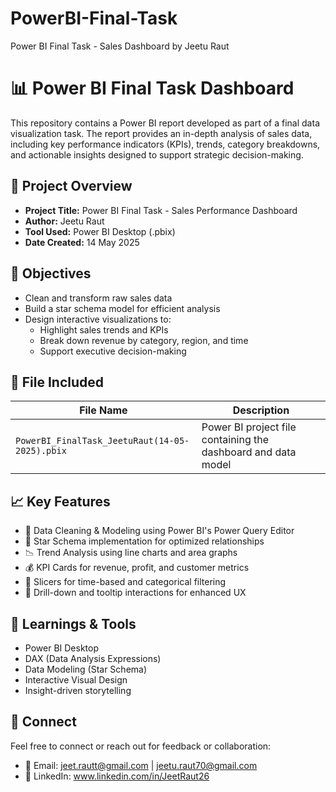 # PowerBI-Final-Task
Power BI Final Task - Sales Dashboard by Jeetu Raut

# 📊 Power BI Final Task Dashboard 

This repository contains a Power BI report developed as part of a final data visualization task. The report provides an in-depth analysis of sales data, including key performance indicators (KPIs), trends, category breakdowns, and actionable insights designed to support strategic decision-making.

## 🧠 Project Overview

- **Project Title:** Power BI Final Task - Sales Performance Dashboard                                                                     
- **Author:** Jeetu Raut
- **Tool Used:** Power BI Desktop (.pbix)
- **Date Created:** 14 May 2025

## 📌 Objectives  

- Clean and transform raw sales data
- Build a star schema model for efficient analysis
- Design interactive visualizations to:
  - Highlight sales trends and KPIs
  - Break down revenue by category, region, and time
  - Support executive decision-making

## 📁 File Included

| File Name                                           | Description                                  |
|----------------------------------------------------|----------------------------------------------|
| `PowerBI_FinalTask_JeetuRaut(14-05-2025).pbix`     | Power BI project file containing the dashboard and data model |


## 📈 Key Features

- 🧹 Data Cleaning & Modeling using Power BI's Power Query Editor  
- 🌟 Star Schema implementation for optimized relationships  
- 📉 Trend Analysis using line charts and area graphs  
- 💰 KPI Cards for revenue, profit, and customer metrics  
- 🧭 Slicers for time-based and categorical filtering  
- 📌 Drill-down and tooltip interactions for enhanced UX


## 🧠 Learnings & Tools

- Power BI Desktop
- DAX (Data Analysis Expressions)
- Data Modeling (Star Schema)
- Interactive Visual Design
- Insight-driven storytelling

## 🔗 Connect

Feel free to connect or reach out for feedback or collaboration:

- 📧 Email: jeet.rautt@gmail.com | jeetu.raut70@gmail.com
- 🔗 LinkedIn: www.linkedin.com/in/JeetRaut26
